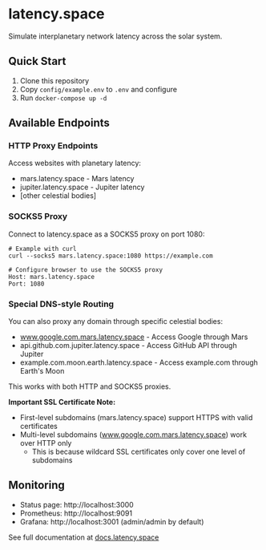 # latency.space

Simulate interplanetary network latency across the solar system.

## Quick Start

1. Clone this repository
2. Copy `config/example.env` to `.env` and configure
3. Run `docker-compose up -d`

## Available Endpoints

### HTTP Proxy Endpoints

Access websites with planetary latency:

- mars.latency.space - Mars latency
- jupiter.latency.space - Jupiter latency
- [other celestial bodies]

### SOCKS5 Proxy

Connect to latency.space as a SOCKS5 proxy on port 1080:

```
# Example with curl
curl --socks5 mars.latency.space:1080 https://example.com

# Configure browser to use the SOCKS5 proxy
Host: mars.latency.space
Port: 1080
```

### Special DNS-style Routing

You can also proxy any domain through specific celestial bodies:

- www.google.com.mars.latency.space - Access Google through Mars
- api.github.com.jupiter.latency.space - Access GitHub API through Jupiter
- example.com.moon.earth.latency.space - Access example.com through Earth's Moon

This works with both HTTP and SOCKS5 proxies.

**Important SSL Certificate Note:**
- First-level subdomains (mars.latency.space) support HTTPS with valid certificates
- Multi-level subdomains (www.google.com.mars.latency.space) work over HTTP only
  - This is because wildcard SSL certificates only cover one level of subdomains

## Monitoring

- Status page: http://localhost:3000
- Prometheus: http://localhost:9091
- Grafana: http://localhost:3001 (admin/admin by default)

See full documentation at [docs.latency.space](https://docs.latency.space)